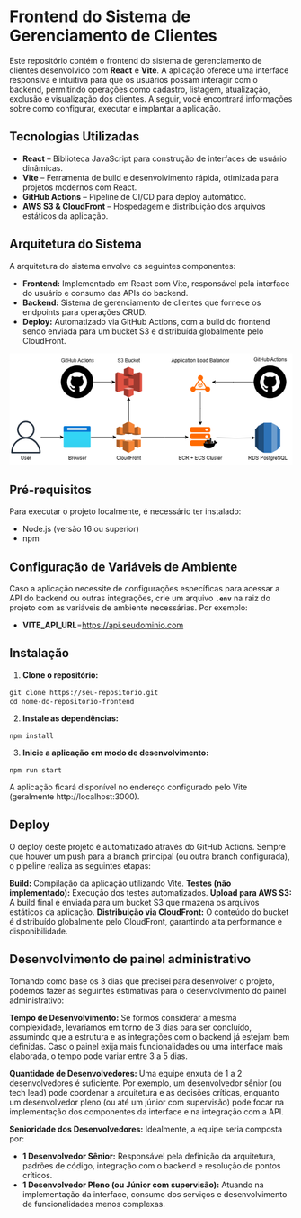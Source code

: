 # Frontend do Sistema de Gerenciamento de Clientes

Este repositório contém o frontend do sistema de gerenciamento de clientes desenvolvido com **React** e **Vite**. A aplicação oferece uma interface responsiva e intuitiva para que os usuários possam interagir com o backend, permitindo operações como cadastro, listagem, atualização, exclusão e visualização dos clientes. A seguir, você encontrará informações sobre como configurar, executar e implantar a aplicação.

## Tecnologias Utilizadas

- **React** – Biblioteca JavaScript para construção de interfaces de usuário dinâmicas.
- **Vite** – Ferramenta de build e desenvolvimento rápida, otimizada para projetos modernos com React.
- **GitHub Actions** – Pipeline de CI/CD para deploy automático.
- **AWS S3 & CloudFront** – Hospedagem e distribuição dos arquivos estáticos da aplicação.

## Arquitetura do Sistema

A arquitetura do sistema envolve os seguintes componentes:

- **Frontend:** Implementado em React com Vite, responsável pela interface do usuário e consumo das APIs do backend.
- **Backend:** Sistema de gerenciamento de clientes que fornece os endpoints para operações CRUD.
- **Deploy:** Automatizado via GitHub Actions, com a build do frontend sendo enviada para um bucket S3 e distribuída globalmente pelo CloudFront.

![Arquitetura do Sistema](./docs/arquitetura.png)

## Pré-requisitos

Para executar o projeto localmente, é necessário ter instalado:

- Node.js (versão 16 ou superior)
- npm

## Configuração de Variáveis de Ambiente

Caso a aplicação necessite de configurações específicas para acessar a API do backend ou outras integrações, crie um arquivo **`.env`** na raiz do projeto com as variáveis de ambiente necessárias. Por exemplo:

- **VITE_API_URL**=https://api.seudominio.com


## Instalação

1. **Clone o repositório:**

```
git clone https://seu-repositorio.git
cd nome-do-repositorio-frontend
```
2. **Instale as dependências:**

```
npm install
```

3. **Inicie a aplicação em modo de desenvolvimento:**

```
npm run start
```

A aplicação ficará disponível no endereço configurado pelo Vite (geralmente http://localhost:3000).

## Deploy
O deploy deste projeto é automatizado através do GitHub Actions. Sempre que houver um push para a branch principal (ou outra branch configurada), o pipeline realiza as seguintes etapas:

**Build:** Compilação da aplicação utilizando Vite.
**Testes (não implementado):** Execução dos testes automatizados.
**Upload para AWS S3:** A build final é enviada para um bucket S3 que rmazena os arquivos estáticos da aplicação.
**Distribuição via CloudFront:** O conteúdo do bucket é distribuído globalmente pelo CloudFront, garantindo alta performance e disponibilidade.


## Desenvolvimento de painel administrativo
Tomando como base os 3 dias que precisei para desenvolver o projeto, podemos fazer as seguintes estimativas para o desenvolvimento do painel administrativo:

**Tempo de Desenvolvimento:**
Se formos considerar a mesma complexidade, levaríamos em torno de 3 dias para ser concluído, assumindo que a estrutura e as integrações com o backend já estejam bem definidas. Caso o painel exija mais funcionalidades ou uma interface mais elaborada, o tempo pode variar entre 3 a 5 dias.

**Quantidade de Desenvolvedores:**
Uma equipe enxuta de 1 a 2 desenvolvedores é suficiente. Por exemplo, um desenvolvedor sênior (ou tech lead) pode coordenar a arquitetura e as decisões críticas, enquanto um desenvolvedor pleno (ou até um júnior com supervisão) pode focar na implementação dos componentes da interface e na integração com a API.

**Senioridade dos Desenvolvedores:**
Idealmente, a equipe seria composta por:

- **1 Desenvolvedor Sênior:** Responsável pela definição da arquitetura, padrões de código, integração com o backend e resolução de pontos críticos.
- **1 Desenvolvedor Pleno (ou Júnior com supervisão):** Atuando na implementação da interface, consumo dos serviços e desenvolvimento de funcionalidades menos complexas.